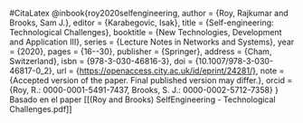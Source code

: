 #CitaLatex 
@inbook{roy2020selfengineering,
  author = {Roy, Rajkumar and Brooks, Sam J.},
  editor = {Karabegovic, Isak},
  title = {Self-engineering: Technological Challenges},
  booktitle = {New Technologies, Development and Application III},
  series = {Lecture Notes in Networks and Systems},
  year = {2020},
  pages = {16--30},
  publisher = {Springer},
  address = {Cham, Switzerland},
  isbn = {978-3-030-46816-3},
  doi = {10.1007/978-3-030-46817-0_2},
  url = {https://openaccess.city.ac.uk/id/eprint/24281/},
  note = {Accepted version of the paper. Final published version may differ.},
  orcid = {Roy, R.: 0000-0001-5491-7437, Brooks, S. J.: 0000-0002-5712-7358}
}
Basado en el paper [[(Roy and Brooks) SelfEngineering - Technological Challenges.pdf]]
